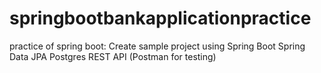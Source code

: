 # springbootbankapplicationpractice
practice of spring boot: Create sample project using  Spring Boot   Spring Data JPA  Postgres REST API (Postman for testing)

